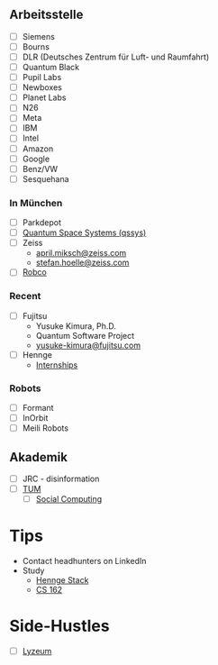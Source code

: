 ## Arbeitsstelle
- [ ] Siemens
- [ ] Bourns
- [ ] DLR (Deutsches Zentrum für Luft- und Raumfahrt)
- [ ] Quantum Black
- [ ] Pupil Labs
- [ ] Newboxes
- [ ] Planet Labs
- [ ] N26
- [ ] Meta
- [ ] IBM
- [ ] Intel
- [ ] Amazon
- [ ] Google
- [ ] Benz/VW
- [ ] Sesquehana
### In München
- [ ] Parkdepot
- [ ] [Quantum Space Systems (qssys)](https://qssys.de)
- [ ] Zeiss
	- april.miksch@zeiss.com
	- stefan.hoelle@zeiss.com
- [ ] [Robco](https://robco.de)
### Recent
- [ ] Fujitsu
	- Yusuke Kimura, Ph.D.
	- Quantum Software Project
	- yusuke-kimura@fujitsu.com
- [ ] Hennge
	- [Internships](https://hennge.com/global/gip.html)
### Robots
- [ ] Formant
- [ ] InOrbit
- [ ] Meili Robots

## Akademik
- [ ] JRC - disinformation
- [ ] [TUM](https://cs.cit.tum.de/cs/forschung/geb)
	- [ ] [Social Computing](https://soc.cit.tum-de/persons/)

# Tips
- Contact headhunters on LinkedIn
- Study
	- [Hennge Stack](https://stackshare.io/hennge/hennge-kk)
	- [CS 162](https://inst.eecs.berkeley.edu/~cs162/fa19/static/lectures/)

# Side-Hustles
- [ ] [Lyzeum](https://lyzeum-muenchen.de)